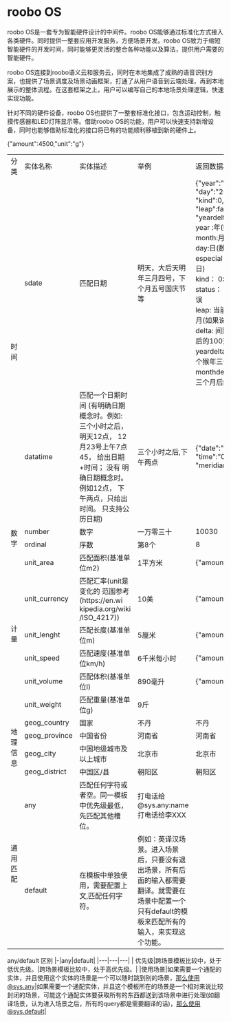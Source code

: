 # roobo OS

roobo OS是一套专为智能硬件设计的中间件。roobo OS能够通过标准化方式接入各类硬件。同时提供一整套应用开发服务，方便场景开发。roobo OS致力于缩短智能硬件的开发时间，同时能够更灵活的整合各种功能以及算法，提供用户需要的智能硬件。

roobo OS连接到roobo语义云和服务云，同时在本地集成了成熟的语音识别方案，也提供了场景调度及场景动画框架，打通了从用户语音到云端处理，再到本地展示的整体流程。在这套框架之上，用户可以编写自己的本地场景处理逻辑，快速实现功能。

针对不同的硬件设备，roobo OS也提供了一整套标准化接口，包含运动控制，触摸传感器和LED灯阵显示等。借助roobo OS的功能，用户可以快速支持新增设备，同时也能够借助标准化的接口将已有的功能顺利移植到新的硬件上。

<table>
  <tr>
    <td>分类</td>
    <td >实体名称</td>
    <td width="200">实体描述</td>
    <td >举例</td>
    <td>返回数据格式</td>
  </tr>
  <tr>
    <td rowspan="2">时间</td>
    <td>sdate</td>
    <td>匹配日期</td>
    <td>明天，大后天明年三月四号，下个月五号国庆节等</td>
    <td>
      <div> {"year":"2017","month":"05",</div>
      <div>"day":"26","especial":"",</div>
      <div>"kind":0, "status":0,</div>
      <div>"leap":false,"delta":0,</div>
      <div>"yeardelta":0,"monthdelta":0}</div>
      <div>year :年(数字或者十二生肖)</div>
      <div>month:月(数字)</div>
      <div>day:日(数字</div>
      <div>especial：节日(24节气/重要节日)</div>
      <div>kind： 0:农历  1:公历</div>
      <div>status： 0:日期无误 1:日期有误</div>
      <div>leap: 当前输入的月份是否是闰月(如果说闰6月 则是ture)</div>
      <div>delta: 间隔的天数 例如: 三十之后的100天 delta:100</div>
      <div>yeardelta: 间隔的年数  例如:下个猴年三十儿yeardelta：12</div>
      <div>monthdelta: 间隔的月数 例如：三个月后的初一 monthdelta: 3</div>
    </td>
  </tr>
  <tr>
    <td>datatime</td>
    <td>
      匹配一个日期时间
      (有明确日期概念时。例如:
      三个小时之后，明天12点，
      12月23号上午7点45，
      给出日期+时间； 没有
      明确日期概念时。例如12点，
      下午两点，只给出时间。
      只支持公历日期)
    </td>
    <td>三个小时之后,下午两点</td>
    <td>{"date":"2017-01-01", "time":"08:00:00", "meridian":"am", "illegal":0}</td>
  </tr>
  <tr>
    <td rowspan="2">数字</td>
    <td>number</td>
    <td>数字</td>
    <td>一万零三十</td>
    <td>10030</td>
  </tr>
  <tr>
    <td>ordinal</td>
    <td>序数</td>
    <td>第8个</td>
    <td>8</td>
  </tr>
  <tr>
    <td rowspan="6">计量</td>
    <td>unit_area</td>
    <td>匹配面积(基准单位m2)</td>
    <td>1平方米</td>
    <td>{"amount":1,"unit":"m2"}</td></tr>
  <tr>
    <td>unit_currency</td>
    <td>
       <div>匹配汇率(unit是</div>
       <div>变化的 范围参考</div>
       <div>(https://en.wi</div>
       <div>kipedia.org/wiki</div>
       <div>/ISO_4217))</div>
    </td>
    <td>10美</td>
    <td>{"amount":10,"unit":"USD"}</td>
  </tr>
  <tr>
    <td>unit_lenght</td>
    <td>匹配长度(基准单位m)</td>
    <td>5厘米</td>
    <td>{"amount":0.05,"unit":"m"}</td>
  </tr>
  <tr>
    <td>unit_speed</td>
    <td>匹配速度(基准单位km/h)</td>
    <td>6千米每小时</td>
    <td>{"amount":6,"unit":"km/h"}</td>
  </tr>
  <tr>
    <td>unit_volume</td>
    <td>匹配体积(基准单位l)</td>
    <td>890毫升</td>
    <td>{"amount":0.89,"unit":"l"}</td>
  </tr>
  <tr>
    <td>unit_weight</td>
    <td>匹配重量(基准单位g)</td>
    <td>9斤</td
    <td>{"amount":4500,"unit":"g"}</td>
  </tr>
  <tr>
    <td rowspan="4">地理信息</td>
    <td>geog_country</td>
    <td>国家</td>
    <td>不丹</td>
    <td>不丹</td>
  </tr>
  <tr>
    <td>geog_province</td>
    <td>中国省份</td>
    <td>河南省</td>
    <td>河南省</td>
  </tr>
  <tr>
    <td>geog_city</td>
    <td>中国地级城市及以上城市</td>
    <td>北京市</td>
    <td>北京市</td>
  </tr>
  <tr>
    <td>geog_district</td>
    <td>中国区/县</td>
    <td>朝阳区</td>
    <td>朝阳区</td>
  </tr>
  <tr>
    <td rowspan="2">通用匹配</td>
    <td>any</td>
    <td>匹配任何字符或者空。同一模板中优先级最低，先匹配其他槽位。</td>
    <td>打电话给@sys.any:name打电话给李XXX</td>
    <td></td>
  </tr>
  <tr>
    <td>default</td>
    <td>在模板中单独使用，需要配置上文,匹配任何字符。</td>
    <td>例如：英译汉场景。进入场景后，只要没有退出场景，所有后面的输入都需要翻译。就需要在场景中配置一个只有default的模板来匹配所有的输入，来实现这个功能。</td>
    <td></td>
  </tr>
</table>

any/default 区别
|-|any|default|
|---|---|---|
| 优先级|跨场景模板比较中，处于低优先级。|跨场景模板比较中，处于高优先级。|
|使用场景|如果需要一个通配的实体，并且使用这个实体的场景是一个可以随时跳到别的场景，那么使用@sys.any|如果需要一个通配实体，并且这个模板所在的场景是一个相对来说比较封闭的场景，可能这个通配实体要获取所有的东西都送到该场景中进行处理(如翻译场景，认为进入场景之后，所有的query都是需要翻译的话)，那么使用@sys.default|
